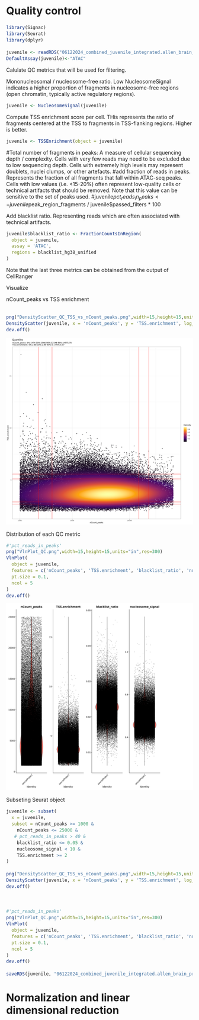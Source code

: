 # Quality control

```r
library(Signac)
library(Seurat)
library(dplyr)

juvenile <- readRDS("06122024_combined_juvenile_integrated.allen_brain_projection.rds")
DefaultAssay(juvenile)<-"ATAC"
```

Calulate QC metrics that will be used for filtering.

Mononucleosomal / nucleosome-free ratio.  Low NucleosomeSignal indicates a higher proportion of fragments in nucleosome-free regions (open chromatin, typically active regulatory regions).
```r
juvenile <- NucleosomeSignal(juvenile)
```
Compute TSS enrichment score per cell. THis represents the ratio of fragments centered at the TSS to fragments in TSS-flanking regions. Higher is better. 
```r
juvenile <- TSSEnrichment(object = juvenile)
```


#Total number of fragments in peaks: A measure of cellular sequencing depth / complexity. Cells with very few reads may need to be excluded due to low sequencing depth. Cells with extremely high levels may represent doublets, nuclei clumps, or other artefacts.
#add fraction of reads in peaks. Represents the fraction of all fragments that fall within ATAC-seq peaks. Cells with low values (i.e. <15-20%) often represent low-quality cells or technical artifacts that should be removed. Note that this value can be sensitive to the set of peaks used.
#juvenile$pct_reads_in_peaks <- juvenile$peak_region_fragments / juvenile$passed_filters * 100

Add blacklist ratio. Representing reads which are often associated with technical artifacts.
```r
juvenile$blacklist_ratio <- FractionCountsInRegion(
  object = juvenile, 
  assay = 'ATAC',
  regions = blacklist_hg38_unified
)
```


Note that the last three metrics can be obtained from the output of CellRanger

Visualize

nCount_peaks vs TSS enrichment
```r

png("DensityScatter_QC_TSS_vs_nCount_peaks.png",width=15,height=15,units="in",res=300)
DensityScatter(juvenile, x = 'nCount_peaks', y = 'TSS.enrichment', log_x = TRUE, quantiles = TRUE)
dev.off()
```
![alt text](https://github.com/jahaltom/Single-Cell-Analysis/blob/main/Seurat-Signac/scATAC/images/DensityScatter_QC_TSS_vs_nCount_peaks.png)

Distribution of each QC metric
```r
#'pct_reads_in_peaks'
png("VlnPlot_QC.png",width=15,height=15,units="in",res=300)
VlnPlot(
  object = juvenile,
  features = c('nCount_peaks', 'TSS.enrichment', 'blacklist_ratio', 'nucleosome_signal'),
  pt.size = 0.1,
  ncol = 5
)
dev.off()
```
![alt text](https://github.com/jahaltom/Single-Cell-Analysis/blob/main/Seurat-Signac/scATAC/images/VlnPlot_QC.png)

Subseting Seurat object
```r
juvenile <- subset(
  x = juvenile,
  subset = nCount_peaks >= 1000 &
    nCount_peaks <= 25000 &
   # pct_reads_in_peaks > 40 &
    blacklist_ratio <= 0.05 &
    nucleosome_signal < 10 &
    TSS.enrichment >= 2
)

png("DensityScatter_QC_TSS_vs_nCount_peaks.png",width=15,height=15,units="in",res=300)
DensityScatter(juvenile, x = 'nCount_peaks', y = 'TSS.enrichment', log_x = TRUE, quantiles = TRUE)
dev.off()



#'pct_reads_in_peaks'
png("VlnPlot_QC.png",width=15,height=15,units="in",res=300)
VlnPlot(
  object = juvenile,
  features = c('nCount_peaks', 'TSS.enrichment', 'blacklist_ratio', 'nucleosome_signal'),
  pt.size = 0.1,
  ncol = 5
)
dev.off()

saveRDS(juvenile, "06122024_combined_juvenile_integrated.allen_brain_projection.filtered.rds")
```
# Normalization and linear dimensional reduction
